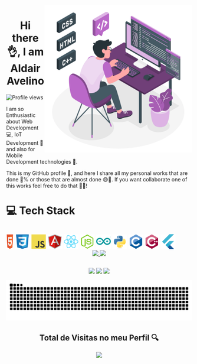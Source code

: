 <img align="right" height="400em" src="img/Programming.gif"/>
<h1 align="center">Hi there 👌, I am Aldair Avelino</h1>
<p align="left"> <img src="https://komarev.com/ghpvc/?username=AldairAvelino&color=yellow" alt="Profile views" /> </p>

<div>
  <p>
    I am so Enthusiastic about Web Development 💻, IoT Development 🤖 and also for Mobile Development technologies 📱.
  </p>
  <p>
    This is my GitHub profile 📝, and here I share all my personal works that are done 💯% or those that are almost done 😅💯.
    If you want collaborate one of this works feel free to do that 🎉🆓!
  </p>
  
  <h1>💻 Tech Stack</h1>
  <div style="display: inline_block" align="left"><br>
    <img src="https://github.com/devicons/devicon/blob/master/icons/html5/html5-original.svg" alt="HTML5" width="20" height="40" style="max-width:100%;"></img>
    <img src="https://github.com/devicons/devicon/blob/master/icons/css3/css3-original.svg" alt="CSS3" width="40" height="40" style="max-width:100%;"></img>
    <img src="https://github.com/devicons/devicon/blob/master/icons/javascript/javascript-original.svg" alt="JavaScript" width="40" height="40" style="max-width:100%;"></img>
    <img src="https://github.com/devicons/devicon/blob/master/icons/angularjs/angularjs-original.svg" alt="Angular" width="40" height="40" style="max-width:100%;"></img>
    <img src="https://github.com/devicons/devicon/blob/master/icons/react/react-original.svg" alt="React.js" width="40" height="40" style="max-width:100%;"></img>
    <img src="https://github.com/devicons/devicon/blob/master/icons/nodejs/nodejs-original.svg" alt="Node.js" width="40" height="40" style="max-width:100%;"></img>
    <img src="https://github.com/devicons/devicon/blob/master/icons/arduino/arduino-original.svg" alt="Arduino" width="40" height="40" style="max-width:100%;"></img>
    <img src="https://github.com/devicons/devicon/blob/master/icons/python/python-original.svg" alt="Python" width="40" height="40" style="max-width:100%;"></img>
    <img src="https://github.com/devicons/devicon/blob/master/icons/c/c-original.svg" alt="C" width="40" height="40" style="max-width:100%;"></img>
    <img src="https://github.com/devicons/devicon/blob/master/icons/cplusplus/cplusplus-original.svg" alt="C++" width="40" height="40" style="max-width:100%;"></img>
    <img src="https://github.com/devicons/devicon/blob/master/icons/flutter/flutter-original.svg" alt="Flutter" width="40" height="40" style="max-width:100%;"></img>
  </div>

</div>

<div align="center">
  <a href="https://facebook.com/aldair.avelino.587">
  <img height="160em" src="https://github-readme-stats.vercel.app/api?username=AldairAvelino&show_icons=true&theme=nord&include_all_commits=true&count_private=true"/>
  <img height="160em" src="https://github-readme-stats.vercel.app/api/top-langs/?username=AldairAvelino&layout=compact&langs_count=7&theme=nord"/>
</div>
  
  ##
 
<div align="center"> 
  <a href="https://www.instagram.com/aldair_avelino/" target="_blank"><img src="https://img.shields.io/badge/-Instagram-%23E4405F?style=for-the-badge&logo=instagram&logoColor=white" target="_blank"></a> 
  <a href = "mailto:aldair03avelino@gmail.com"><img src="https://img.shields.io/badge/-Gmail-%23333?style=for-the-badge&logo=gmail&logoColor=white" target="_blank"></a>
  <a href="https://www.linkedin.com/in/aldair-fernando-antónio-avelino-a0bb641ab/" target="_blank"><img src="https://img.shields.io/badge/-LinkedIn-%230077B5?style=for-the-badge&logo=linkedin&logoColor=white" target="_blank"></a>
  
  ![Snake animation](https://github.com/AldairAvelino/AldairAvelino/blob/output/github-contribution-grid-snake.svg)
  
  <p align="center"> 

  <h2>Total de Visitas no meu Perfil 🔍</h2>
  <p align="center"> 
  <img alingn="center" src="https://profile-counter.glitch.me/AldairAvelino/count.svg" />
  </p>

  </p>
  
</div>
